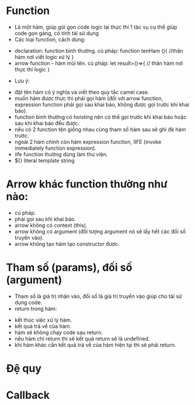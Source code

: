 # Function 
-  Là một hàm, giúp gói gọn code logic lại thực thi 1 tác vụ cụ thể giúp code gọn gàng, có tính tái sử dụng
- Các loại function, cách dùng:
+ declaration: function bình thường.
cú pháp: function tenHam (){
    //thân hàm nơi viết logic xử lý
}
+ arrow function - hàm mũi tên.
cú pháp: let result=()=>{
    // thân hàm nơi thực thi logic
}
- Lưu ý: 
+ đặt tên hàm có ý nghĩa và viết theo quy tắc camel case. 
+ muốn hàm được thực thi phải gọi hàm (đối với arrow function, expression function phải gọi sau khai báo, không được gọi trước khi khai báo).
+ function bình thường có hoisting nên có thể gọi trước khi khai báo hoặc sau khi khai báo đều được.
+ nếu có 2 function tên giống nhau cùng tham số hàm sau sẽ ghi đè hàm trước.
+ ngoài 2 hàm chính còn hàm expression function, IIFE (invoke immediately function expression).
+ iife function thường dùng làm thư viện.
+ ${} literal template string
# Arrow khác function thường như nào:
+ cú pháp.
+ phải gọi sau khi khai báo.
+ arrow không có context (this).
+ arrow không có argument (đối tượng argument nó sẽ lấy hết các đối số truyền vào).
+ arrow không tạo hàm tạo constructor được.
# Tham số (params), đối số (argument)
- Tham số là giá trị nhận vào, đối số là giá trị truyền vào giúp cho tái sử dụng code.
- return trong hàm:
+ kết thúc việc xử lý hàm.
+ kết quả trả về của hàm.
+ hàm sẽ không chạy code sau return.
+ nếu hàm chỉ return thì sẽ kết quả return sẽ là undefined.
+ khi hàm khác cần kết quả trả về của hàm hiện tại thì sẽ phải return.
# Đệ quy

# Callback